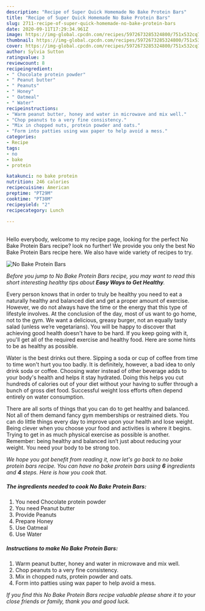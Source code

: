 ```yaml
---
description: "Recipe of Super Quick Homemade No Bake Protein Bars"
title: "Recipe of Super Quick Homemade No Bake Protein Bars"
slug: 2711-recipe-of-super-quick-homemade-no-bake-protein-bars
date: 2020-09-11T17:29:34.961Z
image: https://img-global.cpcdn.com/recipes/5972673285324800/751x532cq70/no-bake-protein-bars-recipe-main-photo.jpg
thumbnail: https://img-global.cpcdn.com/recipes/5972673285324800/751x532cq70/no-bake-protein-bars-recipe-main-photo.jpg
cover: https://img-global.cpcdn.com/recipes/5972673285324800/751x532cq70/no-bake-protein-bars-recipe-main-photo.jpg
author: Sylvia Sutton
ratingvalue: 3
reviewcount: 8
recipeingredient:
- " Chocolate protein powder"
- " Peanut butter"
- " Peanuts"
- " Honey"
- " Oatmeal"
- " Water"
recipeinstructions:
- "Warm peanut butter, honey and water in microwave and mix well."
- "Chop peanuts to a very fine consistency."
- "Mix in chopped nuts, protein powder and oats."
- "Form into patties using wax paper to help avoid a mess."
categories:
- Recipe
tags:
- no
- bake
- protein

katakunci: no bake protein 
nutrition: 246 calories
recipecuisine: American
preptime: "PT29M"
cooktime: "PT30M"
recipeyield: "2"
recipecategory: Lunch

---
```

<br>
Hello everybody, welcome to my recipe page, looking for the perfect No Bake Protein Bars recipe? look no further! We provide you only the best No Bake Protein Bars recipe here. We also have wide variety of recipes to try.
<br>


![No Bake Protein Bars](https://img-global.cpcdn.com/recipes/5972673285324800/751x532cq70/no-bake-protein-bars-recipe-main-photo.jpg)

<i>Before you jump to No Bake Protein Bars recipe, you may want to read this short interesting healthy tips about <strong>Easy Ways to Get Healthy</strong>.</i>

Every person knows that in order to truly be healthy you need to eat a naturally healthy and balanced diet and get a proper amount of exercise. However, we do not always have the time or the energy that this type of lifestyle involves. At the conclusion of the day, most of us want to go home, not to the gym. We want a delicious, greasy burger, not an equally tasty salad (unless we’re vegetarians). You will be happy to discover that achieving good health doesn't have to be hard. If you keep going with it, you'll get all of the required exercise and healthy food. Here are some hints to be as healthy as possible.

Water is the best drinks out there. Sipping a soda or cup of coffee from time to time won't hurt you too badly. It is definitely, however, a bad idea to only drink soda or coffee. Choosing water instead of other beverage adds to your body's health and helps it stay hydrated. Doing this helps you cut hundreds of calories out of your diet without your having to suffer through a bunch of gross diet food. Successful weight loss efforts often depend entirely on water consumption.

There are all sorts of things that you can do to get healthy and balanced. Not all of them demand fancy gym memberships or restrained diets. You can do little things every day to improve upon your health and lose weight. Being clever when you choose your food and activities is where it begins. Trying to get in as much physical exercise as possible is another. Remember: being healthy and balanced isn’t just about reducing your weight. You need your body to be strong too. 


<i>We hope you got benefit from reading it, now let's go back to no bake protein bars recipe. You can have no bake protein bars using <strong>6</strong> ingredients and <strong>4</strong> steps. Here is how you cook that.
</i>

##### The ingredients needed to cook No Bake Protein Bars:

1. You need  Chocolate protein powder
1. You need  Peanut butter
1. Provide  Peanuts
1. Prepare  Honey
1. Use  Oatmeal
1. Use  Water


##### Instructions to make No Bake Protein Bars:

1. Warm peanut butter, honey and water in microwave and mix well.
1. Chop peanuts to a very fine consistency.
1. Mix in chopped nuts, protein powder and oats.
1. Form into patties using wax paper to help avoid a mess.


<i>If you find this No Bake Protein Bars recipe valuable please share it to your close friends or family, thank you and good luck.</i>
